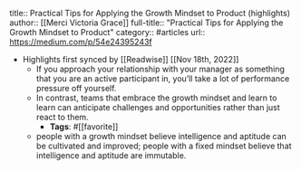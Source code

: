 title:: Practical Tips for Applying the Growth Mindset to Product (highlights)
author:: [[Merci Victoria Grace]]
full-title:: "Practical Tips for Applying the Growth Mindset to Product"
category:: #articles
url:: https://medium.com/p/54e24395243f

- Highlights first synced by [[Readwise]] [[Nov 18th, 2022]]
	- If you approach your relationship with your manager as something that you are an active participant in, you’ll take a lot of performance pressure off yourself.
	- In contrast, teams that embrace the growth mindset and learn to learn can anticipate challenges and opportunities rather than just react to them.
		- **Tags**: #[[favorite]]
	- people with a growth mindset believe intelligence and aptitude can be cultivated and improved; people with a fixed mindset believe that intelligence and aptitude are immutable.